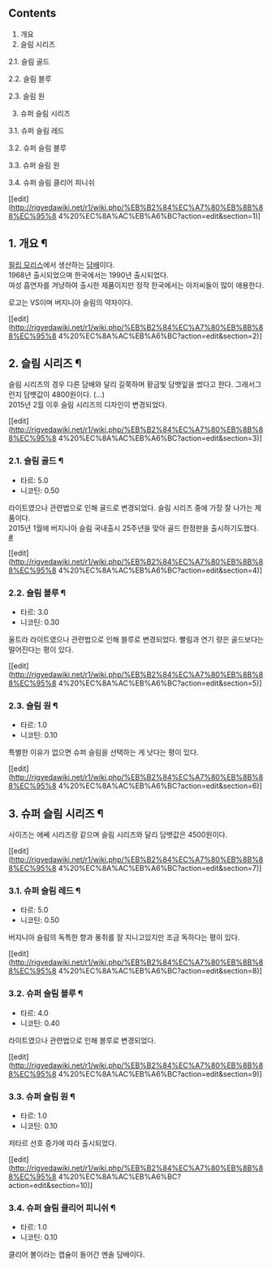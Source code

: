 ## Contents

    

1. 개요 
2. 슬림 시리즈 
    

2.1. 슬림 골드

2.2. 슬림 블루

2.3. 슬림 원

3. 슈퍼 슬림 시리즈 
    

3.1. 슈퍼 슬림 레드

3.2. 슈퍼 슬림 블루

3.3. 슈퍼 슬림 원

3.4. 슈퍼 슬림 클리어 피니쉬

[[edit](http://rigvedawiki.net/r1/wiki.php/%EB%B2%84%EC%A7%80%EB%8B%88%EC%95%8
4%20%EC%8A%AC%EB%A6%BC?action=edit&section=1)]

## 1. 개요 ¶

[필립 모리스](%ED%95%84%EB%A6%BD%20%EB%AA%A8%EB%A6%AC%EC%8A%A4.md)에서 생산하는
[담배](%EB%8B%B4%EB%B0%B0.md)이다.  
1968년 출시되었으며 한국에서는 1990년 출시되었다.  
여성 흡연자를 겨냥하여 출시한 제품이지만 정작 한국에서는 아저씨들이 많이 애용한다.

  

로고는 VS이며 버지니아 슬림의 약자이다.

  

[[edit](http://rigvedawiki.net/r1/wiki.php/%EB%B2%84%EC%A7%80%EB%8B%88%EC%95%8
4%20%EC%8A%AC%EB%A6%BC?action=edit&section=2)]

## 2. 슬림 시리즈 ¶

슬림 시리즈의 경우 다른 담배와 달리 길쭉하며 황금빛 담뱃잎을 썼다고 한다. 그래서그런지 담뱃값이 4800원이다. (...)  
2015년 2월 이후 슬림 시리즈의 디자인이 변경되었다.

[[edit](http://rigvedawiki.net/r1/wiki.php/%EB%B2%84%EC%A7%80%EB%8B%88%EC%95%8
4%20%EC%8A%AC%EB%A6%BC?action=edit&section=3)]

### 2.1. 슬림 골드 ¶

  * 타르: 5.0
  * 니코틴: 0.50  

라이트였으나 관련법으로 인해 골드로 변경되었다. 슬림 시리즈 중에 가장 잘 나가는 제품이다.  
2015년 1월에 버지니아 슬림 국내출시 25주년을 맞아 골드 한정판을 출시하기도했다.
[#](http://www.cstimes.com/news/articleView.html?idxno=164440)

  

[[edit](http://rigvedawiki.net/r1/wiki.php/%EB%B2%84%EC%A7%80%EB%8B%88%EC%95%8
4%20%EC%8A%AC%EB%A6%BC?action=edit&section=4)]

### 2.2. 슬림 블루 ¶

  * 타르: 3.0
  * 니코틴: 0.30  

울트라 라이트였으나 관련법으로 인해 블루로 변경되었다. 빨림과 연기 량은 골드보다는 떨어진다는 평이 있다.

  

[[edit](http://rigvedawiki.net/r1/wiki.php/%EB%B2%84%EC%A7%80%EB%8B%88%EC%95%8
4%20%EC%8A%AC%EB%A6%BC?action=edit&section=5)]

### 2.3. 슬림 원 ¶

  * 타르: 1.0
  * 니코틴: 0.10  

특별한 이유가 없으면 슈퍼 슬림을 선택하는 게 낫다는 평이 있다.

  

[[edit](http://rigvedawiki.net/r1/wiki.php/%EB%B2%84%EC%A7%80%EB%8B%88%EC%95%8
4%20%EC%8A%AC%EB%A6%BC?action=edit&section=6)]

## 3. 슈퍼 슬림 시리즈 ¶

사이즈는 에쎄 시리즈랑 같으며 슬림 시리즈와 달리 담뱃값은 4500원이다.

[[edit](http://rigvedawiki.net/r1/wiki.php/%EB%B2%84%EC%A7%80%EB%8B%88%EC%95%8
4%20%EC%8A%AC%EB%A6%BC?action=edit&section=7)]

### 3.1. 슈퍼 슬림 레드 ¶

  * 타르: 5.0
  * 니코틴: 0.50  

버지니아 슬림의 독특한 향과 풍취를 잘 지니고있지만 조금 독하다는 평이 있다.

  

[[edit](http://rigvedawiki.net/r1/wiki.php/%EB%B2%84%EC%A7%80%EB%8B%88%EC%95%8
4%20%EC%8A%AC%EB%A6%BC?action=edit&section=8)]

### 3.2. 슈퍼 슬림 블루 ¶

  * 타르: 4.0
  * 니코틴: 0.40  

라이트였으나 관련법으로 인해 블루로 변경되었다.

  

[[edit](http://rigvedawiki.net/r1/wiki.php/%EB%B2%84%EC%A7%80%EB%8B%88%EC%95%8
4%20%EC%8A%AC%EB%A6%BC?action=edit&section=9)]

### 3.3. 슈퍼 슬림 원 ¶

  * 타르: 1.0
  * 니코틴: 0.10  

저타르 선호 증가에 따라 출시되었다.

  

[[edit](http://rigvedawiki.net/r1/wiki.php/%EB%B2%84%EC%A7%80%EB%8B%88%EC%95%8
4%20%EC%8A%AC%EB%A6%BC?action=edit&section=10)]

### 3.4. 슈퍼 슬림 클리어 피니쉬 ¶

  * 타르: 1.0
  * 니코틴: 0.10  

클리어 볼이라는 캡슐이 들어간 멘솔 담배이다.

